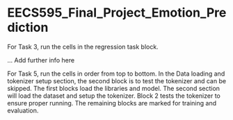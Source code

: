# EECS595_Final_Project_Emotion_Prediction

For Task 3, run the cells in the regression task block.

... Add further info here

For Task 5, run the cells in order from top to bottom. In the Data loading and tokenizer setup section, the second block is to test the tokenizer and can be skipped. The first blocks load the libraries and model. The second section will load the dataset and setup the tokenizer. Block 2 tests the tokenizer to ensure proper running. The remaining blocks are marked for training and evaluation.

